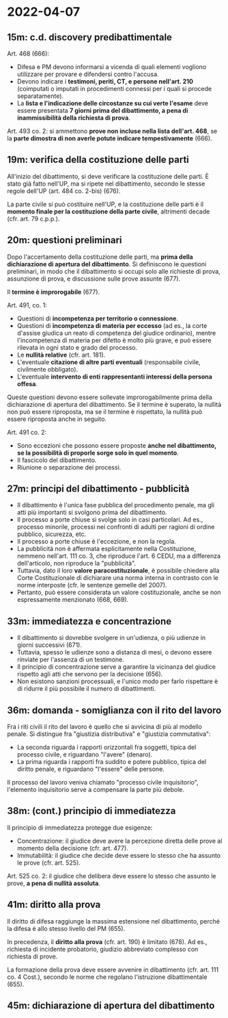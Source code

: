 # 2022-04-07

<!-- vim:set spelllang=it: -->

<!-- inizio: 12m -->

## 15m: c.d. discovery predibattimentale

Art. 468 (666):

* Difesa e PM devono informarsi a vicenda di quali elementi vogliono utilizzare per provare e difendersi contro l'accusa.
* Devono indicare i **testimoni, periti, CT, e persone nell'art. 210** (coimputati o imputati in procedimenti connessi per i quali si procede separatamente).
* La **lista e l'indicazione delle circostanze su cui verte l'esame** deve essere presentata **7 giorni prima del dibattimento, a pena di inammissibilità della richiesta di prova**.

Art. 493 co. 2: si ammettono **prove non incluse nella lista dell'art. 468**, se la **parte dimostra di non averle potute indicare tempestivamente** (666).

## 19m: verifica della costituzione delle parti

All'inizio del dibattimento, si deve verificare la costituzione delle parti.
È stato già fatto nell'UP, ma si ripete nel dibattimento, secondo le stesse regole dell'UP (art. 484 co. 2-bis) (676).

La parte civile si può costituire nell'UP, e la costituzione delle parti è il **momento finale per la costituzione della parte civile**, altrimenti decade (cfr. art. 79 c.p.p.).

<!-- saltato nella diapositiva: assenza dell'imputato, legittimo impedimento del difensore (675, 676, 677) -->

## 20m: questioni preliminari

Dopo l'accertamento della costituzione delle parti, ma **prima della dichiarazione di apertura del dibattimento**.
Si definiscono le questioni preliminari, in modo che il dibattimento si occupi solo alle richieste di prova, assunzione di prova, e discussione sulle prove assunte (677).

Il **termine è improrogabile** (677).

Art. 491, co. 1:

* Questioni di **incompetenza per territorio o connessione**.
* Questioni di **incompetenza di materia per eccesso** (ad es., la corte d'assise giudica un reato di competenza del giudice ordinario), mentre l'incompetenza di materia per difetto è molto più grave, e può essere rilevata in ogni stato e grado del processo.
* Le **nullità relative** (cfr. art. 181).
* L'eventuale **citazione di altre parti eventuali** (responsabile civile, civilmente obbligato).
* L'eventuale **intervento di enti rappresentanti interessi della persona offesa**.

Queste questioni devono essere sollevate improrogabilmente prima della dichiarazione di apertura del dibattimento.
Se il termine è superato, la nullità non può essere riproposta, ma se il termine è rispettato, la nullità può essere riproposta anche in seguito.

Art. 491 co. 2:

* Sono eccezioni che possono essere proposte **anche nel dibattimento, se la possibilità di proporle sorge solo in quel momento**.
* Il fascicolo del dibattimento.
* Riunione o separazione dei processi.

## 27m: principi del dibattimento - pubblicità

* Il dibattimento è l'unica fase pubblica del procedimento penale, ma gli atti più importanti si svolgono prima del dibattimento.
* Il processo a porte chiuse si svolge solo in casi particolari. Ad es., processo minorile, processi nei confronti di adulti per ragioni di ordine pubblico, sicurezza, etc.
* Il processo a porte chiuse è l'eccezione, e non la regola.
* La pubblicità non è affermata esplicitamente nella Costituzione, nemmeno nell'art. 111 co. 3, che riproduce l'art. 6 CEDU, ma a differenza dell'articolo, non riproduce la "pubblicità".
* Tuttavia, dato il loro **valore paracostituzionale**, è possibile chiedere alla Corte Costituzionale di dichiarare una norma interna in contrasto con le norme interposte (cfr. le sentenze gemelle del 2007).
* Pertanto, può essere considerata un valore costituzionale, anche se non espressamente menzionato (668, 669).

## 33m: immediatezza e concentrazione

* Il dibattimento si dovrebbe svolgere in un'udienza, o più udienze in giorni successivi (671).
* Tuttavia, spesso le udienze sono a distanza di mesi, o devono essere rinviate per l'assenza di un testimone.
* Il principio di concentrazione serve a garantire la vicinanza del giudice rispetto agli atti che servono per la decisione (656).
* Non esistono sanzioni processuali, e l'unico modo per farlo rispettare è di ridurre il più possibile il numero di dibattimenti.

## 36m: domanda - somiglianza con il rito del lavoro
 
Fra i riti civili il rito del lavoro è quello che si avvicina di più al modello penale.
Si distingue fra "giustizia distributiva" e "giustizia commutativa":

* La seconda riguarda i rapporti orizzontali fra soggetti, tipica del processo civile, e riguardano "l'avere" (denaro).
* La prima riguarda i rapporti fra suddito e potere pubblico, tipica del diritto penale, e riguardano "l'essere" delle persone.

Il processo del lavoro veniva chiamato "processo civile inquisitorio", l'elemento inquisitorio serve a compensare la parte più debole.

## 38m: (cont.) principio di immediatezza

Il principio di immediatezza protegge due esigenze:

* Concentrazione: il giudice deve avere la percezione diretta delle prove al momento della decisione (cfr. art. 477).
* Immutabilità: il giudice che decide deve essere lo stesso che ha assunto le prove (cfr. art. 525).

Art. 525 co. 2: il giudice che delibera deve essere lo stesso che assunto le prove, **a pena di nullità assoluta**.

## 41m: diritto alla prova

Il diritto di difesa raggiunge la massima estensione nel dibattimento, perché la difesa è allo stesso livello del PM (655).

In precedenza, il **diritto alla prova** (cfr. art. 190) è limitato (678).
Ad es., richiesta di incidente probatorio, giudizio abbreviato complesso con richiesta di prove.

La formazione della prova deve essere avvenire in dibattimento (cfr. art. 111 co. 4 Cost.), secondo le norme che regolano l'istruzione dibattimentale (655).

## 45m: dichiarazione di apertura del dibattimento
